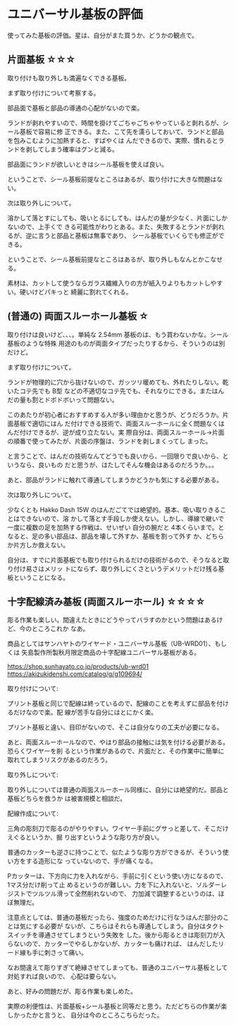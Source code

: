 # ユニバーサル基板の評価

使ってみた基板の評価。星は、自分がまた買うか、どうかの観点で。

## 片面基板 ☆☆☆

取り付けも取り外しも満遍なくできる基板。

まず取り付けについて考察する。

部品面で基板と部品の導通の心配がないので楽。

ランドが剥れやすいので、時間を掛けてごちゃごちゃやっていると剥れるが、シール基板で容易に修
正できる。また、こて先を濡らしておいて、ランドと部品を包みこむように加熱すると、すばやくは
んだできるので、実際、慣れるとランドを剥してしまう確率はグンと減る。

部品面にランドが欲しいときはシール基板を使えば良い。

ということで、シール基板前提なところはあるが、取り付けに大きな問題はない。

次は取り外しについて。

溶かして落とすにしても、吸いとるにしても、はんだの量が少なく、片面にしかないので、上手くで
きる可能性がわりとある。また、失敗するとランドが剥れるが、逆に言うと部品と基板は無事であり、
シール基板でいくらでも修正ができる。

ということで、シール基板前提なところはあるが、取り外しもなんとかこなせる。

素材は、カットして使うならガラス繊維入りの方が紙入りよりもカットしやすい。硬いけどパキっと
綺麗に割れてくれる。

## (普通の) 両面スルーホール基板 ☆

取り付けは良いけど、、、。単純な 2.54mm 基板のは、もう買わないかな。シール基板のような特殊
用途のものが両面タイプだったりするから、そういうのは別だけど。

まず取り付けについて。

ランドが物理的に穴から抜けないので、ガッツリ暖めても、外れたりしない。乾いたコテ先でも B型
などの不適切なコテ先でも、それなりにできる。またはんだの量も割とドボドボいって問題ない。

このあたりが初心者におすすめする人が多い理由かと思うが、どうだろうか。片面基板で適切にはん
だ付けできる技術で、両面スルーホールに全く問題なくはんだ付けできるが、逆が成り立たない。実
際自分は、両面スルーホール→片面の順番で使ってみたが、片面の序盤は、ランドを剥しまくってし
まった。

と言うことで、はんだの技術なんてどうでも良いから、一回限りで良いから、というなら、良いもの
だと思うが、はたしてそんな機会はあるのだろうか。。。

あと、部品がランドに触れて導通してしまうかどうかも気にする必要がある。

次は取り外しについて。

少なくとも Hakko Dash 15W のはんだごてでは絶望的。基本、吸い取りきることはできないので、溶
かして落とす手段しか使えない。しかし、導線で継いで一度に複数の足を加熱する作戦は、せいぜい
自分の腕だと 4本くらいまで。となると、足の多い部品は、部品を壊して外すか、基板を割って外す
か、どちらか片方しか救えない。

自分は、すでに片面基板でも取り付けられるだけの技術がるので、そうなると取り付け易さはメリッ
トにならず、取り外しにくさというデメリットだけ残る基板ということになる。

## 十字配線済み基板 (両面スルーホール) ☆☆☆☆

彫る作業も楽しい。間違えたときにどうやってバラすのかという問題はあるけど、今のところこれか
なあ。

商品としてはサンハヤトのワイヤード・ユニバーサル基板（UB-WRD01）、もしくは
矢島製作所製秋月限定商品の十字配線ユニバーサル基板がある。

https://shop.sunhayato.co.jp/products/ub-wrd01
https://akizukidenshi.com/catalog/g/g109694/

取り付けについて:

プリント基板と同じで配線は終っているので、配線のことを考えずに部品を付けるだけなので楽。配
線が苦手な自分にはとにかく楽。

プリント基板と違い、目印がないので、そこは自分なりの工夫が必要になる。

あと、両面スルーホールなので、やはり部品の接触には気を付ける必要がある。恐らくワイヤーを削
るという作業があるので、片面だと、その作業中に簡単に取れてしまうリスクがあるのだろう。

取り外しについて:

取り外しについては普通の両面スルーホール同様に、自分には絶望的だ。部品と基板どちらを救うか
は被害規模と相談だ。

配線作成について:

三角の彫刻刀で彫るのがやりやすい。ワイヤー手前にグサっと差して、そこだけえぐるというか、掘
り出すというような彫り方が良い。

普通のカッターも逆さに持つことで、似たような彫り方ができるが、そういう使い方をする造形にな
っていないので、手が痛くなる。

Pカッターは、下方向に力を入れながら、手前に引くという使い方になるので、1マス分だけ削って止
めるというのが難しい。力を下に入れないと、ソルダーレジストでツルツル滑って全然削れないので、
力加減で調整するというのは、ほぼ無理だ。

注意点としては、普通の基板だったら、強度のためだけに行なうはんだ部分のことは気にする必要が
ないが、こちらはそれらも導通してしまう。自分はタクトスイッチを導通させてしまうという失敗を
した。後から彫るときは彫刻刀が入らないので、カッターでやるしかないが、カッターも痛ければ、
はんだしたリード線も手に刺さって痛い。

なお間違えて彫りすぎて絶縁させてしまっても、普通のユニバーサル基板として対処すれば良いので、
心配は要らない。

あと、好みの問題だが、彫る作業も楽しめた。

実際の利便性は、片面基板+シール基板と同等だと思う。ただどちらの作業が楽しかったかと言うと、
自分は今のところこちらだった。
